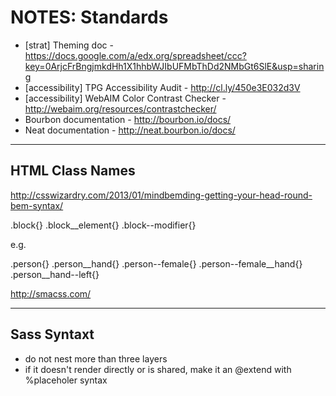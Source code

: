 # NOTES: Standards #

* [strat] Theming doc - https://docs.google.com/a/edx.org/spreadsheet/ccc?key=0ArjcFrBngjmkdHh1X1hhbWJIbUFMbThDd2NMbGt6SlE&usp=sharing
* [accessibility] TPG Accessibility Audit - http://cl.ly/450e3E032d3V
* [accessibility] WebAIM Color Contrast Checker - http://webaim.org/resources/contrastchecker/
* Bourbon documentation - http://bourbon.io/docs/
* Neat documentation - http://neat.bourbon.io/docs/

***

## HTML Class Names ##
http://csswizardry.com/2013/01/mindbemding-getting-your-head-round-bem-syntax/

.block{}
.block__element{}
.block--modifier{}

e.g.

.person{}
.person__hand{}
.person--female{}
.person--female__hand{}
.person__hand--left{}

http://smacss.com/

***

## Sass Syntaxt ##
* do not nest more than three layers
* if it doesn't render directly or is shared, make it an @extend with %placeholer syntax

